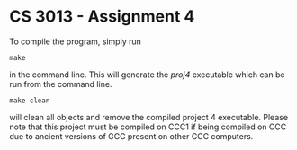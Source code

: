 CS 3013 - Assignment 4
======================
To compile the program, simply run 

    make 

in the command line. This will generate the *proj4* executable which can be run from the command line. 

    make clean 

will clean all objects and remove the compiled project 4 executable. Please note that this project must be compiled on CCC1 if being compiled on CCC due to ancient versions of GCC present on other CCC computers. 
